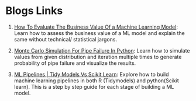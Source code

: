 # **Blogs Links**


1. [How To Evaluate The Business Value Of a Machine Learning Model](https://www.analyticsvidhya.com/blog/2021/09/how-to-evaluate-the-business-value-of-ml-model/): Learn how to assess the business value of a ML model and explain the same without technical/ statistical jargons.


2. [Monte Carlo Simulation For Pipe Failure In Python](https://amitvkulkarni.medium.com/monte-carlo-simulation-for-pipe-failure-in-python-3e9729728281): Learn how to simulate values from given distribution and iteration multiple times to generate probability of pipe failure and visualize the results.


3. [ML Pipelines | Tidy Models Vs Scikit Learn](https://amitvkulkarni.medium.com/ml-pipelines-tidy-models-vs-scikit-learn-76847167c4fa): Explore how to build machine learning pipelines in both R (Tidymodels) and python(Scikit learn). This is a step by step guide for each stage of building a ML model.